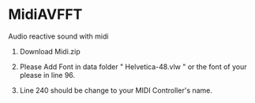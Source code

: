 # MidiAVFFT
Audio reactive sound with midi 

1. Download Midi.zip 

2. Please Add Font in data folder "  Helvetica-48.vlw  " or the font of your please in line 96.

3. Line 240 should be change to your MIDI Controller's name.
